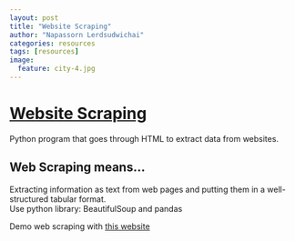 ```yaml
---
layout: post
title: "Website Scraping"
author: "Napassorn Lerdsudwichai"
categories: resources
tags: [resources]
image:
  feature: city-4.jpg
---
```


# [Website Scraping](https://github.com/napassornl/Web-Scraping)
Python program that goes through HTML to extract data from websites.

## Web Scraping means...
Extracting information as text from web pages and putting them in a well-structured tabular format.  
Use python library: BeautifulSoup and pandas

Demo web scraping with [this website](http://www.pythonhow.com/real-estate/rock-springs-wy/LCWYROCKSPRINGS/t=0&s=)
